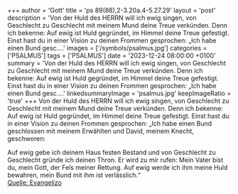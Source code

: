 +++
author = 'Gott'
title = 'ps 89(88),2-3.20a.4-5.27.29'
layout = 'post'
description = 'Von der Huld des HERRN will ich ewig singen, von Geschlecht zu Geschlecht mit meinem Mund deine Treue verkünden. Denn ich bekenne: Auf ewig ist Huld gegründet, im Himmel deine Treue gefestigt.  Einst hast du in einer Vision zu deinen Frommen gesprochen:  „Ich habe einen Bund gesc....'
images = ['/symbols/psalmus.jpg']
categories = ['PSALMUS']
tags = ['PSALMUS']
date = '2023-12-24 08:00:00 +0100'
summary = 'Von der Huld des HERRN will ich ewig singen, von Geschlecht zu Geschlecht mit meinem Mund deine Treue verkünden. Denn ich bekenne: Auf ewig ist Huld gegründet, im Himmel deine Treue gefestigt.  Einst hast du in einer Vision zu deinen Frommen gesprochen:  „Ich habe einen Bund gesc....'
linkedsummaryImage = 'psalmus.jpg'
keepImageRatio = 'true'
+++
Von der Huld des HERRN will ich ewig singen, von Geschlecht zu Geschlecht mit meinem Mund deine Treue verkünden.
Denn ich bekenne: Auf ewig ist Huld gegründet, im Himmel deine Treue gefestigt. 
Einst hast du in einer Vision zu deinen Frommen gesprochen: 
„Ich habe einen Bund geschlossen mit meinem Erwählten und David, meinem Knecht, geschworen:

Auf ewig gebe ich deinem Haus festen Bestand und von Geschlecht zu Geschlecht gründe ich deinen Thron.<!--more--> 
Er wird zu mir rufen: Mein Vater bist du, mein Gott, der Fels meiner Rettung.
Auf ewig werde ich ihm meine Huld bewahren, mein Bund mit ihm ist verlässlich.“<br> [Quelle: Evangelizo](https://evangeliumtagfuertag.org/DE/gospel)